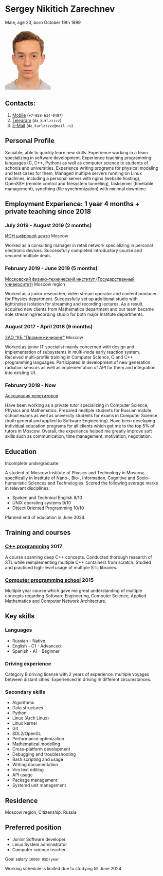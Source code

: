 <!-- translation start -->
# Sergey Nikitich Zarechnev

Male, age 23, born October 19th 1999
<!-- translation end -->

![Photo](face.jpeg)

<!-- translation start -->
## Contacts:
<!-- translation end -->

1. [Mobile](tel:+7-958-634-0407) (`+7-958-634-0407`)
2. [Telegram](https://t.me/da_kurlzzzzz) (`da_kurlzzzzz`)
3. [E-Mail](mailto:da_kurlzzzzz@mail.ru) (`da_kurlzzzzz@mail.ru`)

<!-- translation start -->
## Personal Profile

Sociable, able to quickly learn new skills. Experience working in a team specializing in software development. Experience teaching programming languages (C, C++, Python) as well as computer science to students of schools and universities. Experience writing programs for physical modeling and test cases for them. Managed multiple servers running on Linux machines, including a personal server with nginx (website hosting), OpenSSH (remote control and filesystem tunneling), taskserver (timetable management), syncthing (file synchronization) with minimal downtime.

## Employment Experience: 1 year 4 months + private teaching since 2018

### July 2019 - August 2019 (2 months)
<!-- translation end -->

[ИОН цифровой центр](https://ноу-хау.рф/) Moscow

<!-- translation start -->
Worked as a consulting manager in retail network specializing in personal electronic devices. Successfully completed introductory course and secured multiple deals.

### February 2019 - June 2019 (5 months)
<!-- translation end -->

[Московский физико-технический институт (Государственный университет)](https://mipt.ru) Moscow region

<!-- translation start -->
Worked as a junior researcher, video stream operator and content producer for Physics department. Successfully set up additional studio with light/noise isolation for streaming and recording lectures. As a result, acquired new clients from Mathematics department and our team became sole streaming/recording studio for both major Institute departments.

### August 2017 - April 2018 (9 months)
<!-- translation end -->

[ЗАО "КБ "Проминжиниринг"](https://kbpe.ru/) Moscow

<!-- translation start -->
Worked as junior IT specialist mainly concerned with design and implementation of subsystems in multi-node early reaction system. Received multi-profile training in Computer Science, C and C++ programming languages. Participated in development of new generation radiation sensors as well as implementation of API for them and integration into existing UI.

### February 2018 - Now
<!-- translation end -->

[Ассоциация репетиторов](https://repetit.ru)

<!-- translation start -->
Have been working as a private tutor specializing in Computer Science, Physics and Mathematics. Prepared multiple students for Russian middle school exams as well as university students for exams in Computer Science (both general and applied to Software Engineering). Have been developing individual education programs for all clients which got me to the top 5% of tutors in Moscow. Overall, the experience helped me greatly improve soft skills such as communication, time management, motivation, negotiation.

## Education

Incomplete undergraduate

A student of Moscow Institute of Physics and Technology in Moscow, specifically in Institute of Nano-, Bio-, Information, Cognitive and Socio-humanistic Sciences and Technologies. Scored the following average marks in relevant disciplines:

* Spoken and Technical English 8/10
* UNIX operating systems 9/10
* Object Oriented Programming 10/10

Planned end of education in June 2024.

## Training and courses
<!-- translation end -->

### [C++ programming](https://www.specialist.ru) 2017

<!-- translation start -->
A course spanning deep C++ concepts. Conducted thorough research of STL while reimplementing multiple C++ containers from scratch. Studied and practiced high-level usage of multiple STL libraries.
<!-- translation end -->

### [Computer programming school](https://sf.misis.ru/abitur/pre-university-training/programmers-school) 2015

<!-- translation start -->
Multiple year course which gave me great understanding of multiple concepts regarding Software Engineering, Computer Science, Applied Mathematics and Computer Network Architecture.

## Key skills

### Languages

* Russian - Native
* English - C1 - Advanced
* Spanish - A1 - Beginner

### Driving experience

Category B driving license with 2 years of experience, multiple voyages between distant cities. Experienced in driving in different circumstances.

### Secondary skills
<!-- translation end -->

* Algorithms
* Data structures
* Python
* Linux (Arch Linux)
* Linux kernel
* Git
* SDL2/OpenGL
* Performance optimization
* Mathematical modelling
* Cross-platform development
* Debugging and troubleshooting
* Bash scripting and usage
* Writing documentation
* Vim text editing
* API usage
* Package management
* Systemd unit management

<!-- translation start -->
## Residence

Moscow region, Citizenship: Russia

## Preferred position

* Junior Software developer
* Linux System administrator
* Computer science teacher

Goal salary `10000 USD/year`

Working schedule is limited due to studying till June 2024
<!-- translation end -->

<!-- vim:set tw=78: -->
